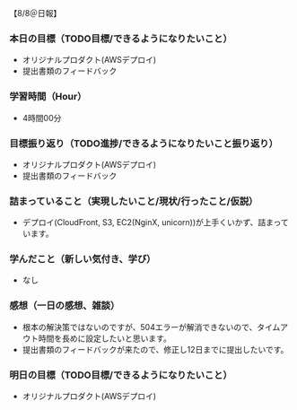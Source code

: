 【8/8＠日報】
### 本日の目標（TODO目標/できるようになりたいこと）
- オリジナルプロダクト(AWSデプロイ)
- 提出書類のフィードバック
### 学習時間（Hour）
- 4時間00分
### 目標振り返り（TODO進捗/できるようになりたいこと振り返り）
- オリジナルプロダクト(AWSデプロイ)
- 提出書類のフィードバック
### 詰まっていること（実現したいこと/現状/行ったこと/仮説）
- デプロイ(CloudFront, S3, EC2(NginX, unicorn))が上手くいかず、詰まっています。
### 学んだこと（新しい気付き、学び）
- なし
### 感想（一日の感想、雑談）
- 根本の解決策ではないのですが、504エラーが解消できないので、タイムアウト時間を長めに設定したいと思います。
- 提出書類のフィードバックが来たので、修正し12日までに提出したいです。
### 明日の目標（TODO目標/できるようになりたいこと）
- オリジナルプロダクト(AWSデプロイ)
